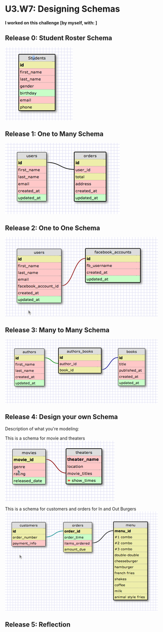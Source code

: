 # U3.W7: Designing Schemas


#### I worked on this challenge [by myself, with: ]


## Release 0: Student Roster Schema
![alt tag](https://github.com/hinghuynh/phase_0_unit_3/blob/master/week_7/imgs/students.jpg?raw=true)



## Release 1: One to Many Schema
![alt tag](https://github.com/hinghuynh/phase_0_unit_3/blob/master/week_7/imgs/one-to-many.jpg?raw=true)


## Release 2: One to One Schema
![alt tag](https://github.com/hinghuynh/phase_0_unit_3/blob/master/week_7/imgs/one-to-one.jpg?raw=true)


## Release 3: Many to Many Schema
![alt tag](https://github.com/hinghuynh/phase_0_unit_3/blob/master/week_7/imgs/many-to-many.jpg?raw=true)


## Release 4: Design your own Schema
Description of what you're modeling: 

This is a schema for movie and theaters
![alt tag](https://github.com/hinghuynh/phase_0_unit_3/blob/master/week_7/imgs/one-to-one-movie.jpg?raw=true)

This is a schema for customers and orders for In and Out Burgers
![alt tag](https://github.com/hinghuynh/phase_0_unit_3/blob/master/week_7/imgs/many-to-many-restaurant.jpg?raw=true)

## Release 5: Reflection
